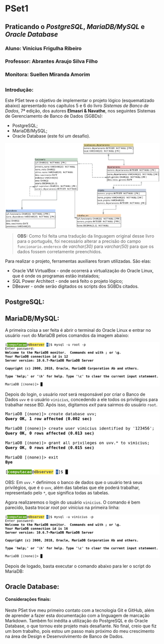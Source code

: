 # PSet1
## Praticando o *PostgreSQL*, *MariaDB/MySQL* e *Oracle Database*

### Aluno: Vinícius Frigulha Ribeiro
### Professor: Abrantes Araujo Silva Filho
### Monitora: Suellen Miranda Amorim

##

### Introdução:

Este PSet teve o objetivo de implementar o projeto lógico (esquematizado abaixo) apresentado nos capítulos 5 e 6 do livro _Sistemas de Banco de Dados_, 7ª edição, dos autores **Elmasri & Navathe**, nos seguintes Sistemas de Gerenciamento de Banco de Dados (SGBDs):
* PostgreSQL; 
* MariaDB/MySQL; 
* Oracle Database (este foi um desafio).

![Projeto Lógico](https://github.com/vinifrigulha/uvv_bd_1_cc1m/blob/main/pset1/imgs/sql-p-a.PNG "Projeto Lógico - Elmasri")

>**OBS:** Como foi feita uma tradução da linguagem original desse livro para o português, foi necessário alterar a precisão do campo `funcionario.endereco` de *varchar(30)* para *varchar(50)* para que os dados fossem corretamente preenchidos.

Para realizar o projeto, ferramentas auxiliares foram utilizadas. São elas: 
* Oracle VM VirtualBox - onde ocorrerá a virtualização do Oracle Linux, que é onde os programas estão instalados;
* SQL Power Architect - onde será feito o projeto lógico;
* DBeaver - onde serão digitados os scripts dos SGBDs citados.

##

## PostgreSQL:

## MariaDB/MySQL:

A primeira coisa a ser feita é abrir o terminal do Oracle Linux e entrar no usuário `root` do MariaDB pelos comandos da imagem abaixo:

![Login root MySQL](https://github.com/vinifrigulha/uvv_bd_1_cc1m/blob/main/pset1/imgs/root-mysql.PNG "Login root MySQL")

Depois do login, o usuário *root* será responsável por criar o Banco de Dados `uvv` e o usuário `vinicius`, concedendo a ele todos os privilégios para trabalhar nesse BD. Após isso, digitamos *exit* para sairmos do usuário `root`.

![Comandos do root](https://github.com/vinifrigulha/uvv_bd_1_cc1m/blob/main/pset1/imgs/root2-mysql.PNG "Comandos do root")

OBS: Em `uvv.*` definimos o banco de dados que o usuário terá seus privilégios, que é o `uvv`, além das tabelas que ele poderá trabalhar, representado pelo `*`, que significa todas as tabelas.

Agora realizaremos o login do usuário `vinicius`. O comando é bem parecido, basta trocar *root* por *vinicius* na primeira linha:

![Login do vinicius](https://github.com/vinifrigulha/uvv_bd_1_cc1m/blob/main/pset1/imgs/vinicius-mysql.PNG "Login do vinicius")

Depois de logado, basta executar o comando abaixo para ler o script do MariaDB:

##

## Oracle Database:

#### **Considerações finais:** 
Neste PSet tive meu primeiro contato com a tecnologia Git e GitHub, além de aprender a fazer esta documentação com a linguagem de marcação Markdown.
Também foi inédita a utilização do PostgreSQL e do Oracle Database, o que tornou este projeto mais desafiante.
No final, creio que fiz um bom trabalho, pois estou um passo mais próximo do meu crescimento na área de Design e Desenvolvimento de Banco de Dados.

